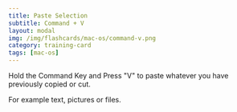 ```yaml
---
title: Paste Selection
subtitle: Command + V
layout: modal
img: /img/flashcards/mac-os/command-v.png
category: training-card
tags: [mac-os]  
---
```

Hold the Command Key and Press "V" to paste whatever you have previously copied or cut.  

For example text, pictures or files.
